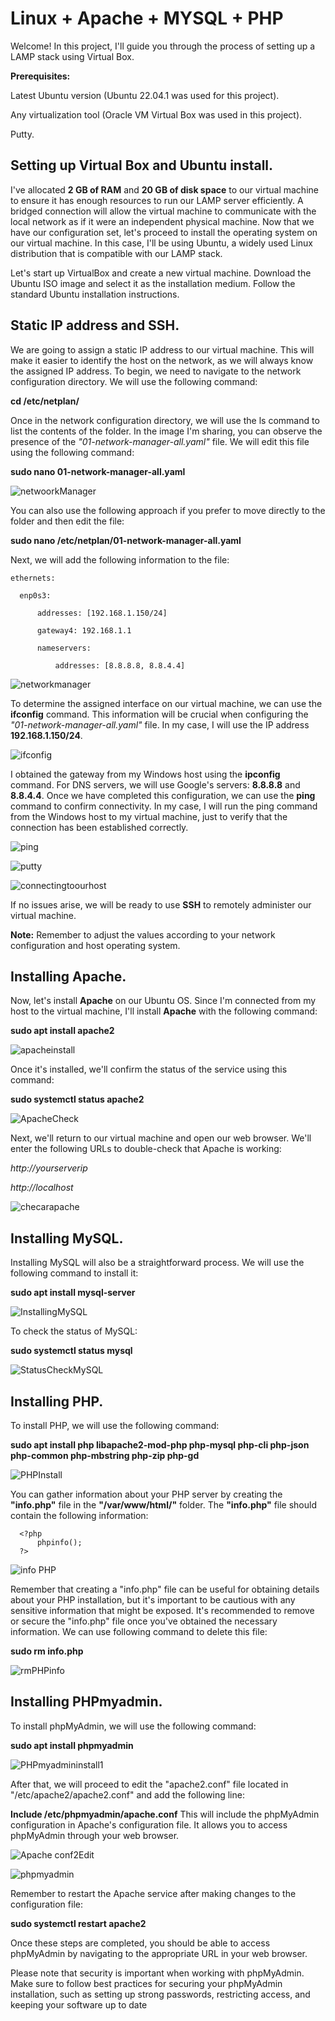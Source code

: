 # Linux + Apache + MYSQL + PHP

Welcome! In this project, I'll guide you through the process of setting up a LAMP stack using Virtual Box.

**Prerequisites:**

Latest Ubuntu version (Ubuntu 22.04.1 was used for this project).

Any virtualization tool (Oracle VM Virtual Box was used in this project).

Putty.

## Setting up Virtual Box and Ubuntu install.
I've allocated **2 GB of RAM** and **20 GB of disk space** to our virtual machine to ensure it has enough resources to run our LAMP server efficiently. A bridged connection will allow the virtual machine to communicate with the local network as if it were an independent physical machine.
Now that we have our configuration set, let's proceed to install the operating system on our virtual machine. In this case, I'll be using Ubuntu, a widely used Linux distribution that is compatible with our LAMP stack.

Let's start up VirtualBox and create a new virtual machine.
Download the Ubuntu ISO image and select it as the installation medium.
Follow the standard Ubuntu installation instructions.

## Static IP address and SSH.
We are going to assign a static IP address to our virtual machine. This will make it easier to identify the host on the network, as we will always know the assigned IP address. To begin, we need to navigate to the network configuration directory. We will use the following command:

**cd /etc/netplan/**

Once in the network configuration directory, we will use the ls command to list the contents of the folder. In the image I'm sharing, you can observe the presence of the *"01-network-manager-all.yaml"* file. We will edit this file using the following command:

**sudo nano 01-network-manager-all.yaml**
<p align="center">
  
  ![netwoorkManager](https://github.com/AlduVG/LAMP/assets/131760637/eaab4ba2-723f-4e37-a10e-6294ace0d246)</p> 
  
You can also use the following approach if you prefer to move directly to the folder and then edit the file:

**sudo nano /etc/netplan/01-network-manager-all.yaml**

Next, we will add the following information to the file:

    ethernets:
  
      enp0s3:
    
          addresses: [192.168.1.150/24]
        
          gateway4: 192.168.1.1

          nameservers:
        
              addresses: [8.8.8.8, 8.8.4.4]
            
<p align="center">
  
  ![networkmanager](https://github.com/AlduVG/LAMP/assets/131760637/bb927f21-bc6d-4367-8783-66c834952456)</p>
  
To determine the assigned interface on our virtual machine, we can use the **ifconfig** command. This information will be crucial when configuring the *"01-network-manager-all.yaml"* file. In my case, I will use the IP address **192.168.1.150/24**.
 <p align="center">   
   
  ![ifconfig](https://github.com/AlduVG/LAMP/assets/131760637/2e3cfa16-5dea-4215-a7ec-a8a0e1fe7a60)</p>   

I obtained the gateway from my Windows host using the **ipconfig** command. For DNS servers, we will use Google's servers: **8.8.8.8** and **8.8.4.4**.
Once we have completed this configuration, we can use the **ping** command to confirm connectivity. In my case, I will run the ping command from the Windows host to my virtual machine, just to verify that the connection has been established correctly.
<p align="center">
  
  ![ping](https://github.com/AlduVG/LAMP/assets/131760637/4ceec0ba-97b8-42b0-9b7f-d9175bdd78b8)</p>
  
<p align="center">
  
  ![putty](https://github.com/AlduVG/LAMP/assets/131760637/a34ee77b-0820-4aec-bebd-8edbb2fed872)</p>    
  
<p align="center">
  
  ![connectingtoourhost](https://github.com/AlduVG/LAMP/assets/131760637/48483b35-fd87-4cd9-9bab-869f7778a926)</p>
If no issues arise, we will be ready to use **SSH** to remotely administer our virtual machine.

**Note:** Remember to adjust the values according to your network configuration and host operating system.

## Installing Apache.
Now, let's install **Apache** on our Ubuntu OS. Since I'm connected from my host to the virtual machine, I'll install **Apache** with the following command:


**sudo apt install apache2**
<p align="center">
  
  ![apacheinstall](https://github.com/AlduVG/LAMP/assets/131760637/09234a30-243f-4421-90a1-46f7ee325653)
</p>

Once it's installed, we'll confirm the status of the service using this command:

**sudo systemctl status apache2**

<p align="center">
  
  ![ApacheCheck](https://github.com/AlduVG/LAMP/assets/131760637/5ad86d2d-a376-4b12-9f94-ca5e2515fdf6)
</p>

Next, we'll return to our virtual machine and open our web browser. We'll enter the following URLs to double-check that Apache is working:

*http://yourserverip*

*http://localhost*

<p align="center"> 
  
  ![checarapache](https://github.com/AlduVG/LAMP/assets/131760637/4215329c-d7af-499a-a013-636d9746e668)</p>

## Installing MySQL.

Installing MySQL will also be a straightforward process. We will use the following command to install it:

**sudo apt install mysql-server**
  <p align="center">
    
  ![InstallingMySQL](https://github.com/AlduVG/LAMP/assets/131760637/2c8c3dce-b0e8-4593-82bc-721e178fc14a)</p>

To check the status of MySQL:

**sudo systemctl status mysql**  

 <p align="center">
  
  ![StatusCheckMySQL](https://github.com/AlduVG/LAMP/assets/131760637/aca7fddb-3d40-4c94-b472-d08f4ce5de7a)</p> 
## Installing PHP.
To install PHP, we will use the following command:

**sudo apt install php libapache2-mod-php php-mysql php-cli php-json php-common php-mbstring php-zip php-gd**
      
<p align="center">
  
  ![PHPInstall](https://github.com/AlduVG/LAMP/assets/131760637/fe9f0ee0-c71c-4888-89c5-42cdfea61ff9)</p>

You can gather information about your PHP server by creating the **"info.php"** file in the **"/var/www/html/"** folder. The **"info.php"** file should contain the following information:

      <?php
          phpinfo();
      ?>  
    
  <p align="center">

  ![info PHP](https://github.com/AlduVG/LAMP/assets/131760637/6e535b1c-9360-46fa-abdd-ae2b92288c92)</p>
  <p align="center">

Remember that creating a "info.php" file can be useful for obtaining details about your PHP installation, but it's important to be cautious with any sensitive information that might be exposed. It's recommended to remove or secure the "info.php" file once you've obtained the necessary information. We can use following command to delete this file:

**sudo rm info.php**

  ![rmPHPinfo](https://github.com/AlduVG/LAMP/assets/131760637/a1381cad-83d0-43c9-8c91-8fc9451c9c10)</p>
## Installing PHPmyadmin.
To install phpMyAdmin, we will use the following command:

**sudo apt install phpmyadmin**

<p align="center">
  
  ![PHPmyadmininstall1](https://github.com/AlduVG/LAMP/assets/131760637/5e0d8d39-a1f1-4651-8f76-ba801512e49e)</p>

After that, we will proceed to edit the "apache2.conf" file located in "/etc/apache2/apache2.conf" and add the following line:

**Include /etc/phpmyadmin/apache.conf**
This will include the phpMyAdmin configuration in Apache's configuration file. It allows you to access phpMyAdmin through your web browser.
  
<p align="center"> 
  
  ![Apache conf2Edit](https://github.com/AlduVG/LAMP/assets/131760637/672e3b72-7f02-4280-9bc2-67f846ec27ae)
</p>  
<p align="center">
  
  ![phpmyadmin](https://github.com/AlduVG/LAMP/assets/131760637/cdd5fd49-d544-4ca6-bfbf-9d073037187f)</p>

Remember to restart the Apache service after making changes to the configuration file:

**sudo systemctl restart apache2**
  
Once these steps are completed, you should be able to access phpMyAdmin by navigating to the appropriate URL in your web browser.

Please note that security is important when working with phpMyAdmin. Make sure to follow best practices for securing your phpMyAdmin installation, such as setting up strong passwords, restricting access, and keeping your software up to date












